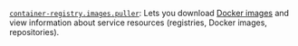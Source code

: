 [`container-registry.images.puller`](../../../../iam/concepts/access-control/roles.md#cr-images-puller): Lets you download [Docker images](../../../../container-registry/concepts/registry.md) and view information about service resources (registries, Docker images, repositories).

